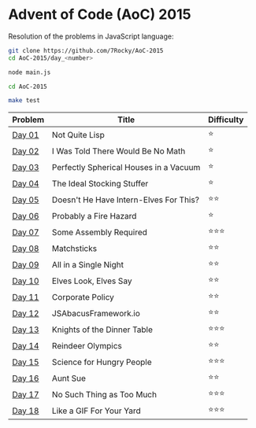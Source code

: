 # Advent of Code (AoC) 2015

Resolution of the problems in JavaScript language:

```bash
git clone https://github.com/7Rocky/AoC-2015
cd AoC-2015/day_<number>

node main.js
```

```bash
cd AoC-2015

make test
```

| Problem          | Title                                  | Difficulty                     |
| ---------------- | -------------------------------------- | ------------------------------ |
| [Day 01](day_01) | Not Quite Lisp                         | :star:                         |
| [Day 02](day_02) | I Was Told There Would Be No Math      | :star:                         |
| [Day 03](day_03) | Perfectly Spherical Houses in a Vacuum | :star:                         |
| [Day 04](day_04) | The Ideal Stocking Stuffer             | :star:                         |
| [Day 05](day_05) | Doesn't He Have Intern-Elves For This? | :star::star:                   |
| [Day 06](day_06) | Probably a Fire Hazard                 | :star:                         |
| [Day 07](day_07) | Some Assembly Required                 | :star::star::star:             |
| [Day 08](day_08) | Matchsticks                            | :star::star:                   |
| [Day 09](day_09) | All in a Single Night                  | :star::star:                   |
| [Day 10](day_10) | Elves Look, Elves Say                  | :star::star:                   |
| [Day 11](day_11) | Corporate Policy                       | :star::star:                   |
| [Day 12](day_12) | JSAbacusFramework.io                   | :star::star:                   |
| [Day 13](day_13) | Knights of the Dinner Table            | :star::star::star:             |
| [Day 14](day_14) | Reindeer Olympics                      | :star::star:                   |
| [Day 15](day_15) | Science for Hungry People              | :star::star::star:             |
| [Day 16](day_16) | Aunt Sue                               | :star::star:                   |
| [Day 17](day_17) | No Such Thing as Too Much              | :star::star::star:             |
| [Day 18](day_18) | Like a GIF For Your Yard               | :star::star::star:             |
